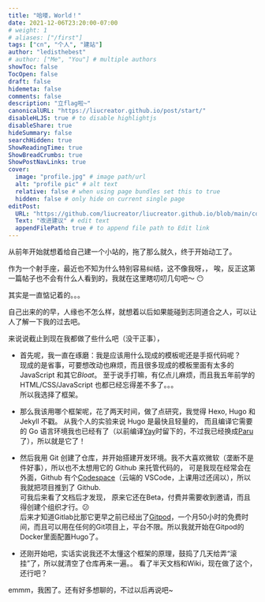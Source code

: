 ```yaml
---
title: "哈喽，World！"
date: 2021-12-06T23:20:00-07:00
# weight: 1
# aliases: ["/first"]
tags: ["cn", "个人", "建站"]
author: "ledisthebest"
# author: ["Me", "You"] # multiple authors
showToc: false
TocOpen: false
draft: false
hidemeta: false
comments: false
description: "立flag啦~"
canonicalURL: "https://liucreator.github.io/post/start/"
disableHLJS: true # to disable highlightjs
disableShare: true
hideSummary: false
searchHidden: true
ShowReadingTime: true
ShowBreadCrumbs: true
ShowPostNavLinks: true
cover:
  image: "profile.jpg" # image path/url
  alt: "profile pic" # alt text
  relative: false # when using page bundles set this to true
  hidden: false # only hide on current single page
editPost:
  URL: "https://github.com/liucreator/liucreator.github.io/blob/main/content/post/start.md"
  Text: "改进建议" # edit text
  appendFilePath: true # to append file path to Edit link
---
```


从前年开始就想着给自己建一个小站的，拖了那么就久，终于开始动工了。

作为一个射手座，最近也不知为什么特别容易纠结，这不像我呀，，
唉，反正这第一篇帖子也不会有什么人看到的，我就在这里瞎叨叨几句吧～ 😶

其实是一直惦记着的。。。

自己出来的的早，人缘也不怎么样，就想着以后如果能碰到志同道合之人，可以让人了解一下我的过去吧。

来说说截止到现在我都做了些什么吧（没干正事），

- 首先呢，我一直在琢磨：我是应该用什么现成的模板呢还是手抠代码呢？  
   现成的是省事，可要想改动也麻烦，而且很多现成的模板里面有太多的 JavaScript 和其它*Bloat*。
   至于说手打嘛，有亿点儿麻烦，而且我五年前学的 HTML/CSS/JavaScript 也都已经忘得差不多了。。。  
   所以我选择了框架。

- 那么我该用哪个框架呢，花了两天时间，做了点研究，我觉得 Hexo, Hugo 和 Jekyll 不戳。
   从我个人的实验来说 Hugo 是最快且轻量的， 而且编译它需要的 Go 语言环境我也已经有了（以前编译[Yay](https://github.com/Jguer/yay)时留下的，不过我已经换成[Paru](https://github.com/Morganamilo/paru)了），所以就是它了！

- 然后我用 Git 创建了仓库，并开始搭建开发环境。我不大喜欢微软（垄断不是件好事），所以也不太想用它的 Github 来托管代码的，
   可是我现在经常会在外面，Github 有个[Codespace](https://github.com/features/codespaces)（云端的 VSCode，上课用过还阔以），所以我就把项目推到了 Github.  
   可我后来看了文档后才发现， 原来它还在Beta，付费并需要收到邀请，而且得创建个组织才行。😕  
   后来才知道Gitlab比那它更早之前已经出了[Gitpod](https://www.gitpod.io/)，一个月50小时的免费时间，而且可以用在任何的Git项目上，平台不限。所以我就开始在Gitpod的Docker里面配置Hugo了。

- 还刚开始吧，实话实说我还不太懂这个框架的原理，鼓捣了几天给弄“滚挂”了，所以就清空了仓库再来一遍。。
看了半天文档和Wiki，现在做了这个，还行吧？

emmm，我困了。还有好多想聊的，不过以后再说吧~